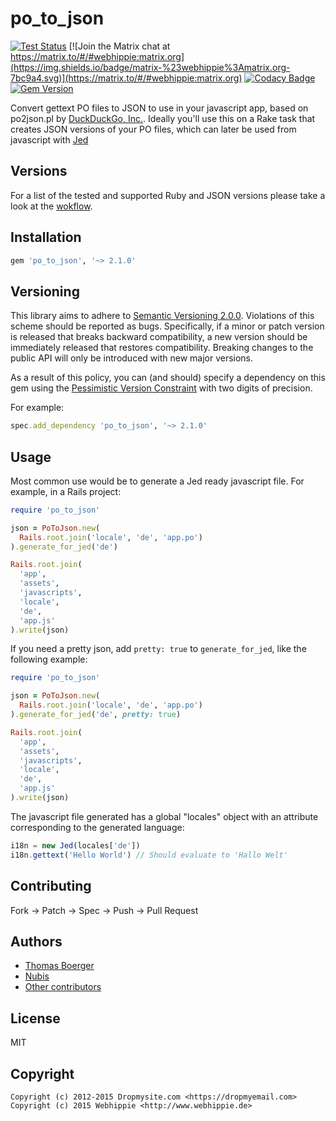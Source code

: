 # po_to_json

[![Test Status](https://github.com/webhippie/po_to_json/actions/workflows/testing.yml/badge.svg)](https://github.com/webhippie/po_to_json/actions/workflows/testing.yaml) [![Join the Matrix chat at https://matrix.to/#/#webhippie:matrix.org](https://img.shields.io/badge/matrix-%23webhippie%3Amatrix.org-7bc9a4.svg)](https://matrix.to/#/#webhippie:matrix.org) [![Codacy Badge](https://app.codacy.com/project/badge/Grade/6e015952f83d42d4bfc7e335d856554a)](https://app.codacy.com/gh/webhippie/po_to_json/dashboard?utm_source=gh&utm_medium=referral&utm_content=&utm_campaign=Badge_grade) [![Gem Version](https://badge.fury.io/rb/po_to_json.svg)](https://badge.fury.io/rb/po_to_json)

Convert gettext PO files to JSON to use in your javascript app, based on
po2json.pl by [DuckDuckGo, Inc.](http://duckduckgo.com/). Ideally you'll use
this on a Rake task that creates JSON versions of your PO files, which can
later be used from javascript with [Jed](http://slexaxton.github.io/Jed/)


## Versions

For a list of the tested and supported Ruby and JSON versions please take a
look at the [wokflow][workflow].

## Installation

```ruby
gem 'po_to_json', '~> 2.1.0'
```

## Versioning

This library aims to adhere to [Semantic Versioning 2.0.0][semver]. Violations
of this scheme should be reported as bugs. Specifically, if a minor or patch
version is released that breaks backward compatibility, a new version should be
immediately released that restores compatibility. Breaking changes to the public
API will only be introduced with new major versions.

As a result of this policy, you can (and should) specify a dependency on this
gem using the [Pessimistic Version Constraint][pvc] with two digits of precision.

For example:

```ruby
spec.add_dependency 'po_to_json', '~> 2.1.0'
```

## Usage

Most common use would be to generate a Jed ready javascript file. For example,
in a Rails project:

```ruby
require 'po_to_json'

json = PoToJson.new(
  Rails.root.join('locale', 'de', 'app.po')
).generate_for_jed('de')

Rails.root.join(
  'app',
  'assets',
  'javascripts',
  'locale',
  'de',
  'app.js'
).write(json)
```

If you need a pretty json, add `pretty: true` to `generate_for_jed`, like the
following example:

```ruby
require 'po_to_json'

json = PoToJson.new(
  Rails.root.join('locale', 'de', 'app.po')
).generate_for_jed('de', pretty: true)

Rails.root.join(
  'app',
  'assets',
  'javascripts',
  'locale',
  'de',
  'app.js'
).write(json)
```

The javascript file generated has a global "locales" object with an attribute
corresponding to the generated language:

```javascript
i18n = new Jed(locales['de'])
i18n.gettext('Hello World') // Should evaluate to 'Hallo Welt'
```

## Contributing

Fork -> Patch -> Spec -> Push -> Pull Request

## Authors

*   [Thomas Boerger](https://github.com/tboerger)
*   [Nubis](https://github.com/nubis)
*   [Other contributors](https://github.com/webhippie/po_to_json/graphs/contributors)

## License

MIT

## Copyright

```
Copyright (c) 2012-2015 Dropmysite.com <https://dropmyemail.com>
Copyright (c) 2015 Webhippie <http://www.webhippie.de>
```

[workflow]: https://github.com/webhippie/po_to_json/blob/master/.github/workflows/testing.yml
[semver]: http://semver.org
[pvc]: http://guides.rubygems.org/patterns/#pessimistic-version-constraint
